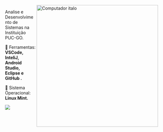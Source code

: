 <img src="https://raw.githubusercontent.com/MicaelliMedeiros/micaellimedeiros/master/image/computer-illustration.png" min-width="400px" max-width="400px" width="400px" align="right" alt="Computador italo">

<p align="left">
Analise e Desenvolvimento de Sistemas na Instituição PUC-GO.</strong>
  
<p align="left">
  💼 Ferramentas: <strong>VSCode, InteliJ, Android Studio, Eclipse e  GitHub  .</strong>
</p>
<p align="left">
<p align="left">
  🐧 Sistema Operacional: <strong>Linux Mint.</strong>
</p>

<p align="left">
  <a href="https://www.linkedin.com/in/italo-ruan-santos-de-brito-7a8868207/" alt="Linkedin">
  <img src="https://img.shields.io/badge/-Linkedin-0e76a8?style=for-the-badge&logo=Linkedin&logoColor=white&link=https://www.linkedin.com/in/iuricode" /></a>
